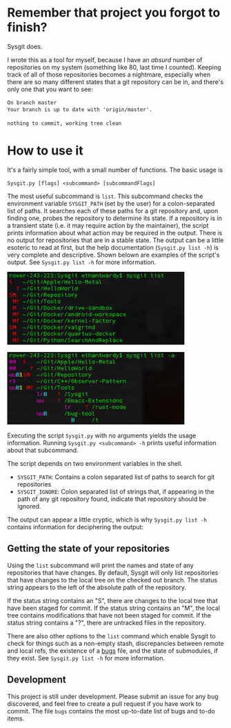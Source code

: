# Remember that project you forgot to finish? #

Sysgit does.

I wrote this as a tool for myself, because I have an *absurd* number of
repositories on my system (something like 80, last time I counted). Keeping
track of all of those repositories becomes a nightmare, especially when there
are so many different states that a git repository can be in, and there's only
one that you want to see:

```
On branch master
Your branch is up to date with 'origin/master'.

nothing to commit, working tree clean
```

# How to use it #

It's a fairly simple tool, with a small number of functions. The basic usage is

```
Sysgit.py [flags] <subcommand> [subcommandFlags]
```

The most useful subcommand is `list`. This subcommand checks the environment
variable `SYSGIT_PATH` (set by the user) for a colon-separated list of paths.
It searches each of these paths for a git repository and, upon finding one,
probes the repository to determine its state. If a repository is in a transient
state (i.e. it may require action by the maintainer), the script prints
information about what action may be required in the output. There is no output
for repositories that are in a stable state. The output can be a little
esoteric to read at first, but the help documentation (`Sysgit.py list -h`) is
very complete and descriptive. Shown belown are examples of the script's
output. See `Sysgit.py list -h` for more information.

![Sysgit output with no flags](./images/noflags.png)

![Sysgit output with all flag](./images/allflags.png)

Executing the script `Sysgit.py` with no arguments yields the usage
information. Running `Sysgit.py <subcommand> -h` prints useful information
about that subcommand.

The script depends on two environment variables in the shell.

- `SYSGIT_PATH`: Contains a colon separated list of paths to search for git
   repositories
- `SYSGIT_IGNORE`: Colon separated list of strings that, if appearing in the
   path of any git repository found, indicate that repository should be
   ignored.

The output can appear a little cryptic, which is why `Sysgit.py list -h`
contains information for deciphering the output:

## Getting the state of your repositories ##

Using the `list` subcommand will print the names and state of any repositories
that have changes. By default, Sysgit will only list repositories that have
changes to the local tree on the checked out branch. The status string appears
to the left of the absolute path of the repository.

If the status string contains an "S", there are changes to the local tree that
have been staged for commit. If the status string contains an "M", the local
tree contains modifications that have not been staged for commit.
If the status string contains a "?", there are untracked files in the
repository.

There are also other options to the `list` command which enable Sysgit to check
for things such as a non-empty stash, discrepancies between remote and
local refs, the existence of a [bugs](https://github.com/AmateurECE/bugs) file,
and the state of submodules, if they exist. See `Sysgit.py list -h` for more
information.

## Development ##

This project is still under development. Please submit an issue for any bug
discovered, and feel free to create a pull request if you have work to commit.
The file `bugs` contains the most up-to-date list of bugs and to-do items.
